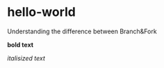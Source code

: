 # hello-world
Understanding the difference between Branch&amp;Fork

**bold text**

*italisized text*
